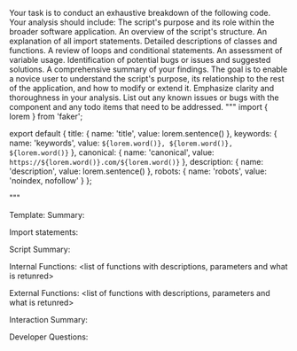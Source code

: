 Your task is to conduct an exhaustive breakdown of the following code. Your analysis should include:
The script's purpose and its role within the broader software application.
An overview of the script's structure.
An explanation of all import statements.
Detailed descriptions of classes and functions.
A review of loops and conditional statements.
An assessment of variable usage.
Identification of potential bugs or issues and suggested solutions.
A comprehensive summary of your findings.
The goal is to enable a novice user to understand the script's purpose, its relationship to the rest of the application, and how to modify or extend it. Emphasize clarity and thoroughness in your analysis.
List out any known issues or bugs with the component and any todo items that need to be addressed.
"""
import { lorem } from 'faker';

export default {
  title: {
    name: 'title',
    value: lorem.sentence()
  },
  keywords: {
    name: 'keywords',
    value: `${lorem.word()}, ${lorem.word()}, ${lorem.word()}`
  },
  canonical: {
    name: 'canonical',
    value: `https://${lorem.word()}.com/${lorem.word()}`
  },
  description: {
    name: 'description',
    value: lorem.sentence()
  },
  robots: {
    name: 'robots',
    value: 'noindex, nofollow'
  }
};

"""

Template:
Summary:
<brief overview of the file and all its major components>

Import statements:
<describe the imports and dependencies>

Script Summary:
<Summary of file>

Internal Functions:
<list of functions with descriptions, parameters and what is retunred>

External Functions:
<list of functions with descriptions, parameters and what is retunred>

Interaction Summary:
<a summary of how the file could interact with the rest of the application>

Developer Questions:
<a list of questions Developers working with this component may have the following questions when debugging>